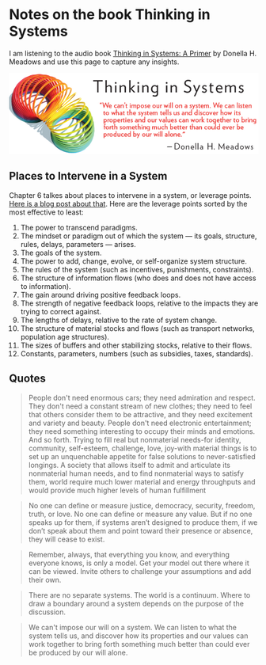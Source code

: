 # Notes on the book Thinking in Systems

I am listening to the audio book [Thinking in Systems: A Primer](1) by Donella H. Meadows and use this page to capture any insights.

![thinking-in-systems.png](thinking-in-systems.png)

## Places to Intervene in a System
Chapter 6 talkes about places to intervene in a system, or leverage points. [Here is a blog post about that](2). Here are the leverage points sorted by the most effective to least:

1. The power to transcend paradigms.
1. The mindset or paradigm out of which the system — its goals, structure, rules, delays, parameters — arises.
1. The goals of the system.
1. The power to add, change, evolve, or self-organize system structure.
1. The rules of the system (such as incentives, punishments, constraints).
1. The structure of information flows (who does and does not have access to information).
1. The gain around driving positive feedback loops.
1. The strength of negative feedback loops, relative to the impacts they are trying to correct against.
1. The lengths of delays, relative to the rate of system change.
1. The structure of material stocks and flows (such as transport networks, population age structures).
1. The sizes of buffers and other stabilizing stocks, relative to their flows.
1. Constants, parameters, numbers (such as subsidies, taxes, standards).

[1]: https://www.amazon.com/Thinking-Systems-Donella-H-Meadows/dp/1603580557
[2]: https://donellameadows.org/archives/leverage-points-places-to-intervene-in-a-system/

## Quotes

> People don't need enormous cars; they need admiration and respect. They don't need a constant stream of new clothes; they need to feel that others consider them to be attractive, and they need excitement and variety and beauty. People don't need electronic entertainment; they need something interesting to occupy their minds and emotions. And so forth. Trying to fill real but nonmaterial needs-for identity, community, self-esteem, challenge, love, joy-with material things is to set up an unquenchable appetite for false solutions to never-satisfied longings. A society that allows itself to admit and articulate its nonmaterial human needs, and to find nonmaterial ways to satisfy them, world require much lower material and energy throughputs and would provide much higher levels of human fulfillment

> No one can define or measure justice, democracy, security, freedom, truth, or love. No one can define or measure any value. But if no one speaks up for them, if systems aren’t designed to produce them, if we don’t speak about them and point toward their presence or absence, they will cease to exist.

> Remember, always, that everything you know, and everything everyone knows, is only a model. Get your model out there where it can be viewed. Invite others to challenge your assumptions and add their own.

> There are no separate systems. The world is a continuum. Where to draw a boundary around a system depends on the purpose of the discussion.

> We can't impose our will on a system. We can listen to what the system tells us, and discover how its properties and our values can work together to bring forth something much better than could ever be produced by our will alone.

